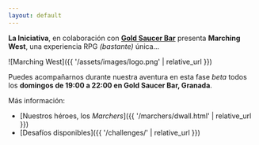 ```yaml
---
layout: default
---
```


**La Iniciativa**, en colaboración con **[Gold Saucer Bar](https://twitter.com/GoldSaucerBar)** presenta **Marching West**, una experiencia RPG *(bastante)* única...

![Marching West]({{ '/assets/images/logo.png' | relative_url }})

Puedes acompañarnos durante nuestra aventura en esta fase _beta_ todos los **domingos de 19:00 a 22:00 en Gold Saucer Bar, Granada**.

Más información:

* [Nuestros héroes, los _Marchers_]({{ '/marchers/dwall.html' | relative_url }})
* [Desafíos disponibles]({{ '/challenges/' | relative_url }})
